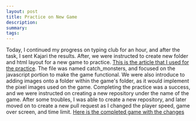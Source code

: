 ```yaml
---
layout: post
title: Practice on New Game
description: 
summary: 
tags: 
---
```

Today, I continued my progress on typing club for an hour, and after the task, I sent Kajari the results. After, we were instructed to create new folder and html layout for a new game to practice. [This is the article that I used for the practice](https://www.codemahal.com/javascript-and-html5-canvas-game-tutorial-code/). The file was named catch_monsters, and focused on the javascript portion to make the game functional. We were also introduce to adding images onto a folder within the game's folder, as it would implement the pixel images used on the game. 
Completing the practice was a success, and we were instructed on creating a new repository under the name of the game. After some troubles, I was able to create a new repository, and later moved on to create a new pull request as I changed the player speed, game over screen, and time limit. [Here is the completed game with the changes](https://osvaldo178.github.io/catch_monsters/)
